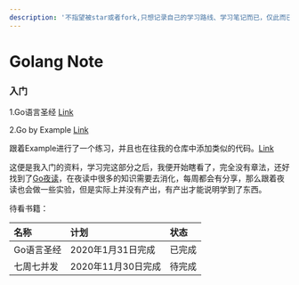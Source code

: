 ```yaml
---
description: '不指望被star或者fork,只想记录自己的学习路线、学习笔记而已，仅此而已。'
---
```


# Golang Note

### 入门

1.Go语言圣经 [Link](https://books.studygolang.com/gopl-zh/index.html)

2.Go by Example [Link](https://gobyexample.com/)

   跟着Example进行了一个练习，并且也在往我的仓库中添加类似的代码。[Link](https://github.com/renjie-zhang/Study-Golang-By-Example)

这便是我入门的资料，学习完这部分之后，我便开始瞎看了，完全没有章法，还好找到了[Go夜读](https://talkgo.org/)，在夜读中很多的知识需要去消化，每周都会有分享，那么跟着夜读也会做一些实验，但是实际上并没有产出，有产出才能说明学到了东西。



待看书籍：

| 名称 | 计划 | 状态 |
| :--- | :--- | :--- |
| Go语言圣经 | 2020年1月31日完成 | 已完成 |
| 七周七并发 | 2020年11月30日完成 | 待完成 |

